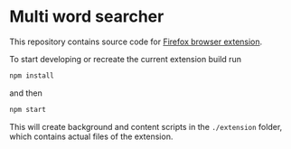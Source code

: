 # Multi word searcher
This repository contains source code for [Firefox browser extension](https://addons.mozilla.org/en-US/firefox/addon/multi-word-searcher/).

To start developing or recreate the current extension build run
```sh
npm install
```
and then
```sh
npm start
```
This will create background and content scripts in the ``./extension`` folder, which contains actual files of the extension.
